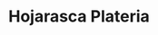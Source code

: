 ---
title: "Hojarasca Plateria"
url: /ciudad-autonoma-de-buenos-aires/hojarasca-plateria/
shop: joyería
---